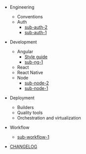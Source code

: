- Engineering
    - Conventions
    - Auth
        - [sub-auth-2](engineering/auth/sub-auth-2.md)
        - [sub-auth-1](engineering/auth/sub-auth-1.md)

- Development
    - Angular
        - [Style guide](development/angular/style-guide.md)
        - [sub-ng-1](development/angular/sub-ng-1.md)
    - React
    - React Native
    - Node 
        - [sub-node-2](development/node/sub-node-2.md)
        - [sub-node-1](development/node/sub-node-1.md)

- Deployment
    - Builders
    - Quality tools
    - Orchestration and virtualization


- Workflow
    - [sub-workflow-1](workflow/sub-workflow-1.md)

- [CHANGELOG](/changelog)
